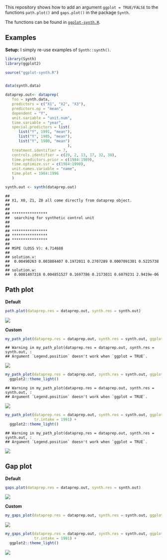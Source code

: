 
This repository shows how to add an argument `ggplot = TRUE/FALSE` to
the functions `path.plot()` and `gaps.plot()` in the package `Synth`.

The functions can be found in
[`ggplot-synth.R`](https://github.com/etiennebacher/ggplot-synth/blob/master/ggplot-synth.R).

## Examples

**Setup:** I simply re-use examples of `Synth::synth()`.

``` r
library(Synth)
library(ggplot2)

source("ggplot-synth.R")


data(synth.data)

dataprep.out<- dataprep(
   foo = synth.data,
   predictors = c("X1", "X2", "X3"),
   predictors.op = "mean",
   dependent = "Y",
   unit.variable = "unit.num",
   time.variable = "year",
   special.predictors = list(
      list("Y", 1991, "mean"),
      list("Y", 1985, "mean"),
      list("Y", 1980, "mean")
                            ),
   treatment.identifier = 7,
   controls.identifier = c(29, 2, 13, 17, 32, 38),
   time.predictors.prior = c(1984:1989),
   time.optimize.ssr = c(1984:1990),
   unit.names.variable = "name",
   time.plot = 1984:1996
   )

synth.out <- synth(dataprep.out)
```

    ## 
    ## X1, X0, Z1, Z0 all come directly from dataprep object.
    ## 
    ## 
    ## **************** 
    ##  searching for synthetic control unit  
    ##  
    ## 
    ## **************** 
    ## **************** 
    ## **************** 
    ## 
    ## MSPE (LOSS V): 4.714688 
    ## 
    ## solution.v:
    ##  0.00490263 0.003884407 0.1972011 0.2707289 0.0007091301 0.5225738 
    ## 
    ## solution.w:
    ##  0.0001407318 0.004851527 0.1697786 0.2173031 0.6079231 2.9419e-06

## Path plot

**Default**

``` r
path.plot(dataprep.res = dataprep.out, synth.res = synth.out)
```

![](README_files/figure-gfm/unnamed-chunk-2-1.png)<!-- -->

**Custom**

``` r
my_path_plot(dataprep.res = dataprep.out, synth.res = synth.out, ggplot = TRUE)
```

    ## Warning in my_path_plot(dataprep.res = dataprep.out, synth.res = synth.out, :
    ## Argument `Legend.position` doesn't work when `ggplot = TRUE`.

![](README_files/figure-gfm/unnamed-chunk-3-1.png)<!-- -->

``` r
my_path_plot(dataprep.res = dataprep.out, synth.res = synth.out, ggplot = TRUE) +
  ggplot2::theme_light()
```

    ## Warning in my_path_plot(dataprep.res = dataprep.out, synth.res = synth.out, :
    ## Argument `Legend.position` doesn't work when `ggplot = TRUE`.

![](README_files/figure-gfm/unnamed-chunk-4-1.png)<!-- -->

``` r
my_path_plot(dataprep.res = dataprep.out, synth.res = synth.out, ggplot = TRUE,
             tr.intake = 1991) +
  ggplot2::theme_light()
```

    ## Warning in my_path_plot(dataprep.res = dataprep.out, synth.res = synth.out, :
    ## Argument `Legend.position` doesn't work when `ggplot = TRUE`.

![](README_files/figure-gfm/unnamed-chunk-5-1.png)<!-- -->

## Gap plot

**Default**

``` r
gaps.plot(dataprep.res = dataprep.out, synth.res = synth.out)
```

![](README_files/figure-gfm/unnamed-chunk-6-1.png)<!-- -->

**Custom**

``` r
my_gaps_plot(dataprep.res = dataprep.out, synth.res = synth.out, ggplot = TRUE)
```

![](README_files/figure-gfm/unnamed-chunk-7-1.png)<!-- -->

``` r
my_gaps_plot(dataprep.res = dataprep.out, synth.res = synth.out, ggplot = TRUE,
             tr.intake = 1991) +
  ggplot2::theme_light()
```

![](README_files/figure-gfm/unnamed-chunk-8-1.png)<!-- -->
